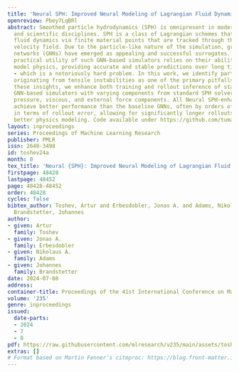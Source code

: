 ```yaml
---
title: 'Neural SPH: Improved Neural Modeling of Lagrangian Fluid Dynamics'
openreview: Pbey7LqBRl
abstract: Smoothed particle hydrodynamics (SPH) is omnipresent in modern engineering
  and scientific disciplines. SPH is a class of Lagrangian schemes that discretize
  fluid dynamics via finite material points that are tracked through the evolving
  velocity field. Due to the particle-like nature of the simulation, graph neural
  networks (GNNs) have emerged as appealing and successful surrogates. However, the
  practical utility of such GNN-based simulators relies on their ability to faithfully
  model physics, providing accurate and stable predictions over long time horizons
  - which is a notoriously hard problem. In this work, we identify particle clustering
  originating from tensile instabilities as one of the primary pitfalls. Based on
  these insights, we enhance both training and rollout inference of state-of-the-art
  GNN-based simulators with varying components from standard SPH solvers, including
  pressure, viscous, and external force components. All Neural SPH-enhanced simulators
  achieve better performance than the baseline GNNs, often by orders of magnitude
  in terms of rollout error, allowing for significantly longer rollouts and significantly
  better physics modeling. Code available under https://github.com/tumaer/neuralsph.
layout: inproceedings
series: Proceedings of Machine Learning Research
publisher: PMLR
issn: 2640-3498
id: toshev24a
month: 0
tex_title: 'Neural {SPH}: Improved Neural Modeling of Lagrangian Fluid Dynamics'
firstpage: 48428
lastpage: 48452
page: 48428-48452
order: 48428
cycles: false
bibtex_author: Toshev, Artur and Erbesdobler, Jonas A. and Adams, Nikolaus A. and
  Brandstetter, Johannes
author:
- given: Artur
  family: Toshev
- given: Jonas A.
  family: Erbesdobler
- given: Nikolaus A.
  family: Adams
- given: Johannes
  family: Brandstetter
date: 2024-07-08
address:
container-title: Proceedings of the 41st International Conference on Machine Learning
volume: '235'
genre: inproceedings
issued:
  date-parts:
  - 2024
  - 7
  - 8
pdf: https://raw.githubusercontent.com/mlresearch/v235/main/assets/toshev24a/toshev24a.pdf
extras: []
# Format based on Martin Fenner's citeproc: https://blog.front-matter.io/posts/citeproc-yaml-for-bibliographies/
---
```

